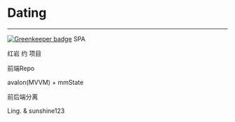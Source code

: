 # Dating
------

[![Greenkeeper badge](https://badges.greenkeeper.io/wssgcg1213/Dating.svg)](https://greenkeeper.io/)
SPA

红岩 约 项目

前端Repo

avalon(MVVM) + mmState

前后端分离

Ling. & sunshine123
